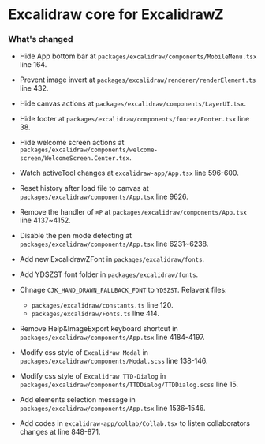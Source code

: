 # Excalidraw core for ExcalidrawZ

### What's changed

- Hide App bottom bar at `packages/excalidraw/components/MobileMenu.tsx` line 164.
- Prevent image invert at `packages/excalidraw/renderer/renderElement.ts` line 432.
- Hide canvas actions at `packages/excalidraw/components/LayerUI.tsx`.
- Hide footer at `packages/excalidraw/components/footer/Footer.tsx` line 38.
- Hide welcome screen actions at `packages/excalidraw/components/welcome-screen/WelcomeScreen.Center.tsx`.
- Watch activeTool changes at `excalidraw-app/App.tsx` line 596-600.
- Reset history after load file to canvas at `packages/excalidraw/components/App.tsx` line 9626.
- Remove the handler of `⌘P` at `packages/excalidraw/components/App.tsx` line 4137~4152.
- Disable the pen mode detecting at `packages/excalidraw/components/App.tsx` line 6231~6238.
- Add new ExcalidrawZFont in `packages/excalidraw/fonts`.
- Add YDSZST font folder in `packages/excalidraw/fonts`.
- Chnage `CJK_HAND_DRAWN_FALLBACK_FONT` to `YDSZST`. Relavent files:
  - `packages/excalidraw/constants.ts` line 120.
  - `packages/excalidraw/Fonts.ts` line 414.
- Remove Help&ImageExport keyboard shortcut in `packages/excalidraw/components/App.tsx` line 4184-4197. 
- Modify css style of `Excalidraw Modal` in `packages/excalidraw/components/Modal.scss` line 138-146.
- Modify css style of `Excalidraw TTD-Dialog` in `packages/excalidraw/components/TTDDialog/TTDDialog.scss` line 15.
- Add elements selection message in `packages/excalidraw/components/App.tsx` line 1536-1546.

- Add codes in `excalidraw-app/collab/Collab.tsx` to listen collaborators changes at line 848-871.
